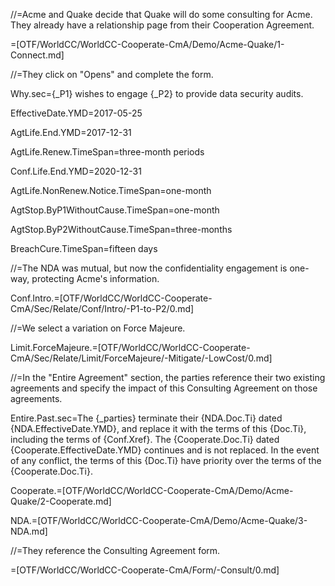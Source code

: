//=Acme and Quake decide that Quake will do some consulting for Acme.  They already have a relationship page from their Cooperation Agreement.

=[OTF/WorldCC/WorldCC-Cooperate-CmA/Demo/Acme-Quake/1-Connect.md]

//=They click on "Opens" and complete the form.

Why.sec={_P1} wishes to engage {_P2} to provide data security audits.

EffectiveDate.YMD=2017-05-25

AgtLife.End.YMD=2017-12-31

AgtLife.Renew.TimeSpan=three-month periods

Conf.Life.End.YMD=2020-12-31

AgtLife.NonRenew.Notice.TimeSpan=one-month

AgtStop.ByP1WithoutCause.TimeSpan=one-month

AgtStop.ByP2WithoutCause.TimeSpan=three-months

BreachCure.TimeSpan=fifteen days

//=The NDA was mutual, but now the confidentiality engagement is one-way, protecting Acme's information.

Conf.Intro.=[OTF/WorldCC/WorldCC-Cooperate-CmA/Sec/Relate/Conf/Intro/-P1-to-P2/0.md]

//=We select a variation on Force Majeure.

Limit.ForceMajeure.=[OTF/WorldCC/WorldCC-Cooperate-CmA/Sec/Relate/Limit/ForceMajeure/-Mitigate/-LowCost/0.md]

//=In the "Entire Agreement" section, the parties reference their two existing agreements and specify the impact of this Consulting Agreement on those agreements.

Entire.Past.sec=The {_parties} terminate their {NDA.Doc.Ti} dated {NDA.EffectiveDate.YMD}, and replace it with the terms of this {Doc.Ti}, including the terms of {Conf.Xref}.  The {Cooperate.Doc.Ti} dated {Cooperate.EffectiveDate.YMD} continues and is not replaced.  In the event of any conflict, the terms of this {Doc.Ti} have priority over the terms of the {Cooperate.Doc.Ti}.

Cooperate.=[OTF/WorldCC/WorldCC-Cooperate-CmA/Demo/Acme-Quake/2-Cooperate.md]

NDA.=[OTF/WorldCC/WorldCC-Cooperate-CmA/Demo/Acme-Quake/3-NDA.md]   

//=They reference the Consulting Agreement form.

=[OTF/WorldCC/WorldCC-Cooperate-CmA/Form/-Consult/0.md]